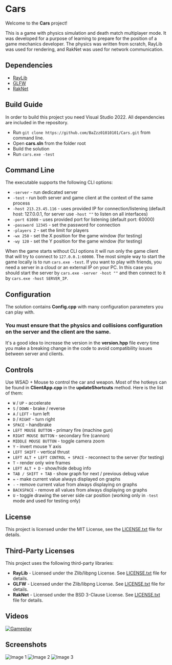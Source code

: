 # Cars

Welcome to the **Cars** project!

This is a game with physics simulation and death match multiplayer mode. It was developed for a purpose of learning to prepare for the position of a game mechanics developer. The physics was written from scratch, RayLib was used for rendering, and RakNet was used for network communication.

## Dependencies
- [RayLib](https://www.raylib.com)
- [GLFW](https://www.glfw.org)
- [RakNet](http://www.jenkinssoftware.com)

## Build Guide
In order to build this project you need Visual Studio 2022. All dependencies are included in the repository.
- Run `git clone https://github.com/BaZzz01010101/Cars.git` from command line.
- Open **cars.sln** from the folder root
- Build the solution
- Run `cars.exe -test`

## Command Line
The executable supports the following CLI options:
- `-server` - run dedicated server
- `-test` - run both server and game client at the context of the same process
- `-host 213.23.45.116` - uses provided IP for connection/listening (default host: 127.0.0.1, for server use ```-host ""``` to listen on all interfaces)
- `-port 61000` - uses provided port for listening (default port: 60000)
- `-password 12345` - set the password for connection
- `-players 2` - set the limit for players
- `-wx 250` - set the X position for the game window (for testing)
- `-wy 120` - set the Y position for the game window (for testing)

When the game starts without CLI options it will run only the game client that will try to connect to ```127.0.0.1:60000```.
The most simple way to start the game locally is to run ```cars.exe -test```.
If you want to play with friends, you need a server in a cloud or an external IP on your PC. In this case you should start the server by ```cars.exe -server -host ""``` and then connect to it by ```cars.exe -host SERVER_IP```.

## Configuration
The solution contains **Config.cpp** with many configuration parameters you can play with. 
### You must ensure that the physics and collisions configuration on the server and the client are the same.
It's a good idea to increase the version in the **version.hpp** file every time you make a breaking change in the code to avoid compatibility issues between server and clients.

## Controls
Use WSAD + Mouse to control the car and weapon.
Most of the hotkeys can be found in **ClientApp.cpp** in the **updateShortcuts** method. Here is the list of them:
- `W` / `UP` - accelerate
- `S` / `DOWN` - brake / reverse
- `A` / `LEFT` - turn left
- `D` / `RIGHT` - turn right
- `SPACE` - handbrake
- `LEFT MOUSE BUTTON` - primary fire (machine gun)
- `RIGHT MOUSE BUTTON` - secondary fire (cannon)
- `MIDDLE MOUSE BUTTON` - toggle camera zoom
- `Y` - invert mouse Y axis
- `LEFT SHIFT` - vertical thrust
- `LEFT ALT + LEFT CONTROL + SPACE` - reconnect to the server (for testing)
- `T` - render only wire frames
- `LEFT ALT + D` - show/hide debug info
- `TAB / SHIFT + TAB` - show graph for next / previous debug value
- `=` - make current value always displayed on graphs
- `-` - remove current value from always displaying on graphs
- `BACKSPACE` - remove all values from always displaying on graphs
- `U` - toggle drawing the server side car position (working only in `-test` mode and used for testing only)

## License
This project is licensed under the MIT License, see the [LICENSE.txt](LICENSE.txt) file for details.

## Third-Party Licenses

This project uses the following third-party libraries:

- **RayLib** - Licensed under the Zlib/libpng License. See [LICENSE.txt](3rd_party/raylib/LICENSE.txt) file for details.
- **GLFW** - Licensed under the Zlib/libpng License. See [LICENSE.txt](3rd_party/glfw/LICENSE.txt) file for details.
- **RakNet** - Licensed under the BSD 3-Clause License. See [LICENSE.txt](3rd_party/raknet/LICENSE.txt) file for details.

## Videos
[![Gameplay](https://img.youtube.com/vi/UEHLkFHvYt8/0.jpg)](https://www.youtube.com/watch?v=UEHLkFHvYt8)

## Screenshots
![Image 1](https://github.com/BaZzz01010101/Cars/assets/11557955/5856f344-1d54-4901-9a37-e95bdd670ec7)
![Image 2](https://github.com/BaZzz01010101/Cars/assets/11557955/62666d77-dd38-4526-9557-7ef87281e8ba)
![Image 3](https://github.com/BaZzz01010101/Cars/assets/11557955/82823434-7586-4c43-b654-de15d62ca50b)



